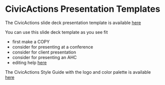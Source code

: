 # CivicActions Presentation Templates

The CivicActions slide deck presentation template is available [here](https://docs.google.com/presentation/d/1uDn6UeISJJvAeC_gEOdDCLeaPrPwFlhziU2nKCl9zXs/edit?usp=sharing)

You can use this slide deck template as you see fit

- first make a COPY
- consider for presenting at a conference
- consider for client presentation
- consider for presenting an AHC
- editing help [here](https://support.google.com/docs/topic/1694827?hl=en&ref_topic=2811776)

The CivicActions Style Guide with the logo and color palette is available [here](https://civicactions-style-guide.readthedocs.io/en/latest/README/)
